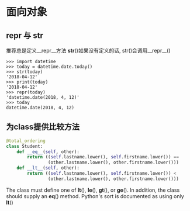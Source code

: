 # 面向对象

## repr 与 str

推荐总是定义__repr__方法
__str__()如果没有定义的话, str()会调用__repr__()

```shell
>>> import datetime
>>> today = datetime.date.today()
>>> str(today)
'2018-04-12'
>>> print(today)
'2018-04-12'
>>> repr(today)
'datetime.date(2018, 4, 12)'
>>> today
datetime.date(2018, 4, 12)
```

## 为class提供比较方法

```python
@total_ordering
class Student:
    def __eq__(self, other):
        return ((self.lastname.lower(), self.firstname.lower()) ==
                (other.lastname.lower(), other.firstname.lower()))
    def __lt__(self, other):
        return ((self.lastname.lower(), self.firstname.lower()) <
                (other.lastname.lower(), other.firstname.lower()))
```

The class must define one of __lt__(), __le__(), __gt__(), or __ge__().
In addition, the class should supply an __eq__() method.
Python's sort is documented as using only __lt__()
